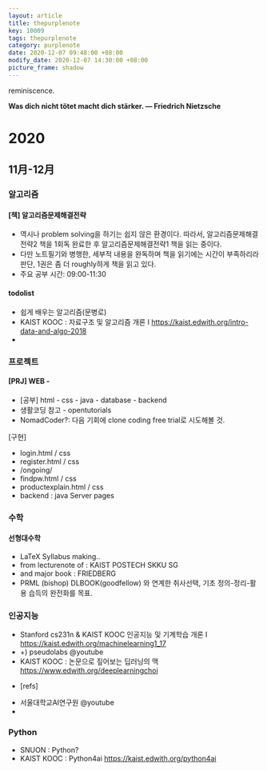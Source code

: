 ```yaml
---
layout: article
title: thepurplenote
key: 10009
tags: thepurplenote
category: purplenote
date: 2020-12-07 09:48:00 +08:00
modify_date: 2020-12-07 14:30:00 +08:00
picture_frame: shadow
---
```


reminiscence.

**Was dich nicht tötet macht dich stärker. ― Friedrich Nietzsche**
<!--more-->


# 2020

## 11月-12月
### 알고리즘
#### [책] 알고리즘문제해결전략
- 역시나 problem solving을 하기는 쉽지 않은 환경이다. 따라서, 알고리즘문제해결전략2 책을 1회독 완료한 후 알고리즘문제해결전략1 책을 읽는 중이다.
- 다만 노트필기와 병행한, 세부적 내용을 완독하며 책을 읽기에는 시간이 부족하리라 판단, 1권은 좀 더 roughly하게 책을 읽고 있다.
- 주요 공부 시간: 09:00-11:30
#### todolist
- 쉽게 배우는 알고리즘(문병로)
- KAIST KOOC : 자료구조 및 알고리즘 개론 I https://kaist.edwith.org/intro-data-and-algo-2018
- 
### 프로젝트
#### [PRJ] WEB - 
- [공부] html - css - java - database - backend
- 생활코딩 참고 - opentutorials
- NomadCoder?: 다음 기회에 clone coding free trial로 시도해볼 것.

[구현]
- login.html / css
- register.html / css
- /ongoing/
- findpw.html / css
- productexplain.html / css
- backend : java Server pages

### 수학
#### 선형대수학
- LaTeX Syllabus making..
- from lecturenote of : KAIST POSTECH SKKU SG 
- and major book : FRIEDBERG
- PRML (bishop) DLBOOK(goodfellow) 와 연계한 취사선택, 기초 정의-정리-활용 습득의 완전화를 목표.

### 인공지능
- Stanford cs231n & KAIST KOOC 인공지능 및 기계학습 개론 Ⅰ https://kaist.edwith.org/machinelearning1_17
- +) pseudolabs @youtube
- KAIST KOOC : 논문으로 짚어보는 딥러닝의 맥 https://www.edwith.org/deeplearningchoi
* [refs]
- 서울대학교AI연구원 @youtube
- 

### Python
- SNUON : Python?
- KAIST KOOC : Python4ai https://kaist.edwith.org/python4ai
